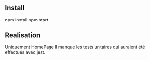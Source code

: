
## Install

npm install
npm start

## Realisation

Uniquement HomePage
Il manque les tests unitaires qui auraient été effectués avec jest.